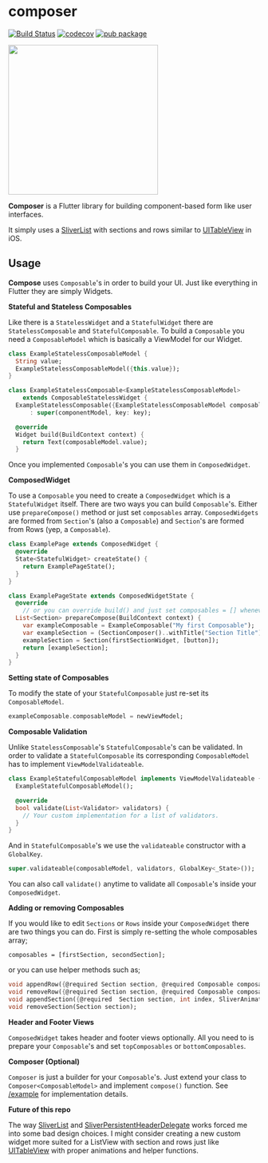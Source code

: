 
# composer
[![Build Status](https://travis-ci.com/kaanbiryol/composer.svg?token=xws52V8r1gzMpJMj8tiG&branch=master)](https://travis-ci.com/kaanbiryol/composer)
[![codecov](https://codecov.io/gh/kaanbiryol/compose/branch/master/graph/badge.svg?token=cBtY4b5VfY)](https://codecov.io/gh/kaanbiryol/compose)
[![pub package](https://img.shields.io/pub/v/composer.svg)](https://pub.dev/packages/composer)
 
   <img src="example.gif" width="300">
 
**Composer** is a Flutter library for building component-based form like user interfaces.

It simply uses a [SliverList](https://api.flutter.dev/flutter/widgets/SliverList-class.html) with sections and rows similar to [UITableView](https://developer.apple.com/documentation/uikit/uitableview) in iOS.

## Usage
**Compose** uses `Composable`'s in order to build your UI. Just like everything in Flutter they are simply Widgets. 

**Stateful and Stateless Composables**

Like there is a `StatelessWidget` and a `StatefulWidget` there are  `StatelessComposable` and `StatefulComposable`. To build a `Composable` you need a `ComposableModel` which is basically a ViewModel for our Widget.

```dart
class ExampleStatelessComposableModel {
  String value;
  ExampleStatelessComposableModel({this.value});
}

class ExampleStatelessComposable<ExampleStatelessComposableModel>
    extends ComposableStatelessWidget {
  ExampleStatelessComposable({ExampleStatelessComposableModel composableModel, Key key})
      : super(componentModel, key: key);

  @override
  Widget build(BuildContext context) {
    return Text(composableModel.value);
  }
```
Once you implemented `Composable`'s you can use them in `ComposedWidget`.

**ComposedWidget**

To use a `Composable` you need to create a `ComposedWidget` which is a `StatefulWidget` itself. There are two ways you can build `Composable`'s. Either use `prepareCompose()` method or just set `composables` array. `ComposedWidgets` are formed from `Section`'s (also a `Composable`) and `Section`'s are formed from Rows (yep, a `Composable`).

```dart
class ExamplePage extends ComposedWidget {
  @override
  State<StatefulWidget> createState() {
    return ExamplePageState();
  }
}

class ExamplePageState extends ComposedWidgetState {
  @override
    // or you can override build() and just set composables = [] whenever you want
  List<Section> prepareCompose(BuildContext context) {
    var exampleComposable = ExampleComposable("My first Composable");     
    var exampleSection = (SectionComposer()..withTitle("Section Title")).compose();
    exampleSection = Section(firstSectionWidget, [button]);
    return [exampleSection];
  }
}
```
**Setting state of Composables**

To modify the state of your `StatefulComposable`  just re-set its `ComposableModel`.
```dart
exampleComposable.composableModel = newViewModel;
```
**Composable Validation**

Unlike `StatelessComposable`'s `StatefulComposable`'s can be validated. In order to validate a `StatefulComposable` its corresponding `ComposableModel` has to implement `ViewModelValidateable`.

```dart
class ExampleStatefulComposableModel implements ViewModelValidateable {
  ExampleStatefulComposableModel();

  @override
  bool validate(List<Validator> validators) {
	// Your custom implementation for a list of validators.
  }
}
```
And in `StatefulComposable`'s we use the `validateable` constructor with a `GlobalKey`.
```dart
super.validateable(composableModel, validators, GlobalKey<_State>());
```
You can also call `validate()` anytime to validate all `Composable`'s inside your `ComposedWidget`.

**Adding or removing Composables**

If you would like to edit `Sections` or `Rows` inside your `ComposedWidget` there are two things you can do. First is simply re-setting the whole composables array;

    composables = [firstSection, secondSection];

or you can use helper methods such as; 

```dart
void appendRow({@required Section section, @required Composable composable, int index});
void removeRow({@required Section section, @required Composable composable});
void appendSection({@required  Section section, int index, SliverAnimation animation}) {
void removeSection(Section section);
```
**Header and Footer Views**

`ComposedWidget` takes header and footer views optionally. All you need to is prepare your `Composable`'s and set `topComposables` or `bottomComposables`.

**Composer (Optional)**

`Composer` is just a builder for your `Composable`'s. Just extend your class to `Composer<ComposableModel>` and implement `compose()` function. See [/example](https://github.com/kaanbiryol/compose/tree/master/example) for implementation details.

**Future of this repo**

The way [SliverList](https://api.flutter.dev/flutter/widgets/SliverList-class.html) and [SliverPersistentHeaderDelegate](https://api.flutter.dev/flutter/widgets/SliverPersistentHeaderDelegate-class.html) works forced me into some bad design choices. I might consider creating a new custom widget more suited for a ListView with section and rows just like [UITableView](https://developer.apple.com/documentation/uikit/uitableview) with proper animations and helper functions.
